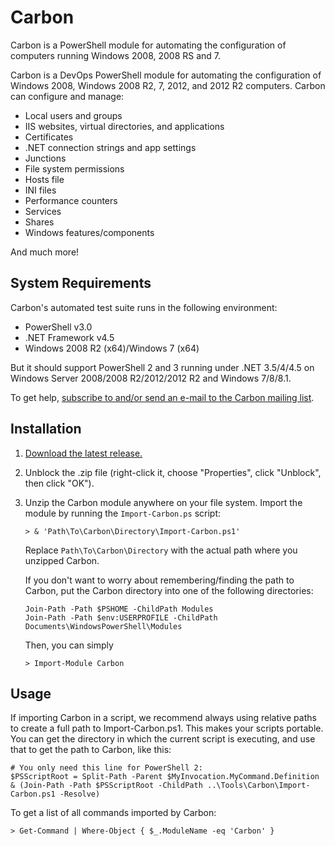 # Carbon

Carbon is a PowerShell module for automating the configuration of computers running Windows 2008, 2008 RS and 7.    


Carbon is a DevOps PowerShell module for automating the configuration of Windows 2008, Windows 2008 R2, 7, 2012, and 2012 R2 computers. Carbon can configure and manage:

 * Local users and groups
 * IIS websites, virtual directories, and applications
 * Certificates
 * .NET connection strings and app settings
 * Junctions
 * File system permissions
 * Hosts file
 * INI files
 * Performance counters
 * Services
 * Shares
 * Windows features/components

And much more!


## System Requirements

Carbon's automated test suite runs in the following environment:

 * PowerShell v3.0
 * .NET Framework v4.5
 * Windows 2008 R2 (x64)/Windows 7 (x64)

But it should support PowerShell 2 and 3 running under .NET 3.5/4/4.5 on Windows Server 2008/2008 R2/2012/2012 R2 and Windows 7/8/8.1.

To get help, [subscribe to and/or send an e-mail to the Carbon mailing list](http://www.freelists.org/list/carbon).


## Installation

 1. [Download the latest release.](https://bitbucket.org/splatteredbits/carbon/downloads)

 2. Unblock the .zip file (right-click it, choose "Properties", click "Unblock", then click "OK").

 3. Unzip the Carbon module anywhere on your file system. Import the module by running the `Import-Carbon.ps` script:
        
        > & 'Path\To\Carbon\Directory\Import-Carbon.ps1' 
    
    Replace `Path\To\Carbon\Directory` with the actual path where you unzipped Carbon.

    If you don't want to worry about remembering/finding the path to Carbon, put the Carbon directory into one of the following directories:

        Join-Path -Path $PSHOME -ChildPath Modules
        Join-Path -Path $env:USERPROFILE -ChildPath Documents\WindowsPowerShell\Modules

    Then, you can simply

        > Import-Module Carbon 


## Usage

If importing Carbon in a script, we recommend always using relative paths to create a full path to Import-Carbon.ps1. This makes your scripts portable. You can get the directory in which the current script is executing, and use that to get the path to Carbon, like this:

    # You only need this line for PowerShell 2:
    $PSScriptRoot = Split-Path -Parent $MyInvocation.MyCommand.Definition
    & (Join-Path -Path $PSScriptRoot -ChildPath ..\Tools\Carbon\Import-Carbon.ps1 -Resolve) 

To get a list of all commands imported by Carbon:

    > Get-Command | Where-Object { $_.ModuleName -eq 'Carbon' }
